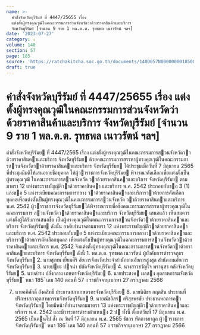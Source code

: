```yaml
---
name: >-
  คำสั่งจังหวัดบุรีรัมย์ ที่ 4447/25655 เรื่อง
  แต่งตั้งผู้ทรงคุณวุฒิในคณะกรรมการส่วนจังหวัดว่าด้วยราคาสินค้าและบริการ
  จังหวัดบุรีรัมย์ [จำนวน 9 ราย 1 พล.ต.ต. รุทธพล เนาวรัตน์ ฯลฯ]
date: '2023-07-27'
category: ง
volume: 140
section: 57
page: 185
source: 'https://ratchakitcha.soc.go.th/documents/140D057N0000000018500.pdf'
draft: true
---
```


# คำสั่งจังหวัดบุรีรัมย์ ที่ 4447/25655 เรื่อง แต่งตั้งผู้ทรงคุณวุฒิในคณะกรรมการส่วนจังหวัดว่าด้วยราคาสินค้าและบริการ จังหวัดบุรีรัมย์ [จำนวน 9 ราย 1 พล.ต.ต. รุทธพล เนาวรัตน์ ฯลฯ]

คําสั่งจังหวัดบุรีรัมย ที่ 4447/2565 เรื่อง แต่งตั้งผู้ทรงคุณวุฒิในคณะกรรมการสวนจังหวัดวาด้วยราคาสินคาและบริการ จังหวัดบุรีรัมย ด้วยคณะกรรมการสรรหาผู้ทรงคุณวุฒิในคณะกรรมการสวนจังหวัดวาด้วยราคาสินคาและบริการ จังหวัดบุรีรัมย ได้ประชุมเมื่อวันที่ 7 มิถุนายน 2565 ที่ประชุมมีมติให้เสนอรายชื่อบุคคล ให้ผู้วาราชการจังหวัดบุรีรัมย พิจารณาคัดเลือกเพื่อแต่งตั้งเป็นผู้ทรงคุณวุฒิ ในคณะกรรมการสวนจังหวัด วาด้วยราคาสินคาและบริการ จังหวัดบุรีรัมย ตามมาตรา 12 แห่งพระราชบัญญัติวาด้วยราคาสินคา และบริการ พ.ศ. 2542 ประกอบกับขอ 3 (1) และขอ 5 แห่งระเบียบคณะกรรมการกลาง วาด้วยราคาสินคาและบริการวาด้วยการคัดเลือกบุคคลเพื่อแต่งตั้งเป็นผู้ทรงคุณวุฒิในคณะกรรมการสวนจังหวัด วาด้วยราคาสินคาและบริการ พ.ศ. 2542 ผู้วาราชการจังหวัดบุรีรัมยได้พิจารณารายชื่อซึ่งคณะกรรมการสรรหาผู้ทรงคุณวุฒิในคณะกรรมการ สวนจังหวัดวาด้วยราคาสินคาและบริการ จังหวัดบุรีรัมย เสนอแล้ว เห็นสมควรแต่งตั้งผู้ได้รับการเสนอชื่อ เป็นผู้ทรงคุณวุฒิในคณะกรรมการสวนจังหวัดวาด้วยราคาสินคาและบริการ จังหวัดบุรีรัมย ดังนั้น อาศัยอํานาจตามมาตรา 12 แห่งพระราชบัญญัติวาด้วยราคาสินคาและบริการ พ.ศ. 2542 ประกอบกับขอ 5 แห่งระเบียบคณะกรรมการกลางวาด้วยราคาสินคาและบริการวาด้วยการคัดเลือกบุคคล เพื่อแต่งตั้งเป็นผู้ทรงคุณวุฒิในคณะกรรมการสวนจังหวัดวาด้วยราคาสินคาและบริการ พ.ศ. 2542 จึงแต่งตั้งผู้ทรงคุณวุฒิในคณะกรรมการสวนจังหวัดวาด้วยราคาสินคาและบริการ จังหวัดบุรีรัมย ดังนี้ 1. พล.ต.ต. รุทธพล เนาวรัตน์ ผู้บังคับการตํารวจภูธรจังหวัดบุรีรัมย 2. นายสุเทพ เยี่ยมศิริ อัยการจังหวัดประจําสํานักงานอัยการสูงสุด สํานักงานอัยการจังหวัดบุรีรัมย 3. นายปยะ ปจนํา ปลัดจังหวัดบุรีรัมย 4. นางสาวขวัญใจ พรานุสร คลังจังหวัดบุรีรัมย 5. นายดํารง ปลั่งกลาง เกษตรจังหวัดบุรีรัมย 6. นายประสงค ผลสง อุตสาหกรรมจังหวัดบุรีรัมย ้ หนา 185 ่ เลม 140 ตอนที่ 57 ง ราชกิจจานุเบกษา 27 กรกฎาคม 2566

7. นายอภิศักดิ์ อังคสิทธิ์ ประธานสภาเกษตรกรจังหวัดบุรีรัมย 8. นายนิติธร กฤตสิน ประธานที่ปรึกษาสภาอุตสาหกรรมจังหวัดบุรีรัมย 9. นายณัชอิสร ศรีสุขพรชัย ประธานหอการคาจังหวัดบุรีรัมย โดยมีหน้าที่อํานาจตามมาตรา 13 แห่งพระราชบัญญัติวาด้วยราคาสินคาและบริการ พ.ศ. 2542 และมีวาระการดํารงตําแหนง 2 ป ทั้งนี้ ตั้งแต่วันที่ 17 มิถุนายน พ.ศ. 2565 เป็นตนไป สั่ง ณ วันที่ 17 มิถุนายน พ.ศ. 2565 ธัชกร หัตถาธยากูล ผู้วาราชการจังหวัดบุรีรัมย ้ หนา 186 ่ เลม 140 ตอนที่ 57 ง ราชกิจจานุเบกษา 27 กรกฎาคม 2566
